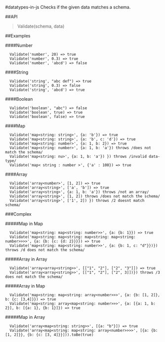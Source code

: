 #datatypes-in-js
Checks if the given data matches a schema.

##API  
> Validate(schema, data)

##Examples

####Number
```
  Validate('number', 20) => true
  Validate('number', 0.3) => true
  Validate('number', 'abcd') => false
```

####String  
```
  Validate('string', "abc def") => true
  Validate('string', 0.3) => false
  Validate('string', 'abcd') => true
```

####Boolean
```
  Validate('boolean', "abc") => false
  Validate('boolean', true) => true
  Validate('boolean', false) => true
```

####Map
```
  Validate('map<string: string>', {a: 'b'}) => true
  Validate('map<string: string>', {a: 'b', c: 'd'}) => true
  Validate('map<string: number>', {a: 1, b: 2}) => true
  Validate('map<string: number>', {a: 1, b: 'a'}) throws /does not match the schema/
  Validate('map<string: nu>', {a: 1, b: 'a'}) }) throws /invalid data-type/
  Validate('map< string : number >', {'a' : 100}) => true
```

####Array
```
  Validate('array<number>', [1, 2]) => true
  Validate('array<string>', ['a', 'b']) => true
  Validate('array<string>', {a: 1, b: 'a'}) throws /not an array/
  Validate('array<string>', [1, 2]) throws /does not match the schema/
  Validate('array<string>', ['1', 2]) }) throws /2 doesnt match schema/
```

###Complex

#####Map in Map
```
  Validate('map<string: map<string: number>>', {a: {b: 1}}) => true
  Validate('map<string: map<string: map<string: map<string: number>>>>', {a: {b: {c: {d: 2}}}}) => true
  Validate('map<string: map<string: number>>', {a: {b: 1, c: "d"}})}) throws /d does not match the schema/
```

#####Array in Array
```
  Validate('array<array<string>>', [["1", "2"], ["2", "3"]]) => true
  Validate('array<array<string>>', [["1", "2"], ["2", 3]])}) throws /3 does not match the schema/
```

#####Array in Map
```  
  Validate('map<string: map<string: array<number>>>', {a: {b: [1, 2]}, b: {c: [3,4]}}) => true
  Validate('map<string: array<map<string: number>>>', {a: [{a: 1, b: 2}], b: [{a: 1}, {b: 1}]}) => true
```
  
#####Map in Array
```
  Validate('array<map<string: string>>', [{a: "b"}]) => true
  Validate('array<map<string: map<string: array<number>>>>', [{a: {b: [1, 2]}}, {b: {c: [3, 4]}}])).toBe(true)
```
